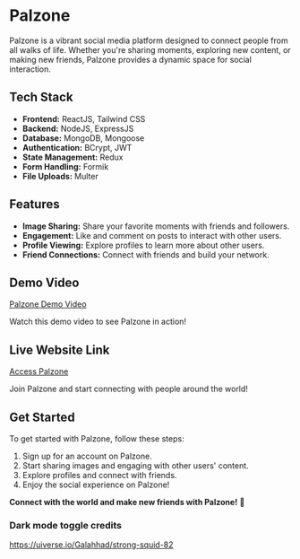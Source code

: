 # Palzone

Palzone is a vibrant social media platform designed to connect people from all walks of life. Whether you're sharing moments, exploring new content, or making new friends, Palzone provides a dynamic space for social interaction.

## Tech Stack

- **Frontend:** ReactJS, Tailwind CSS
- **Backend:** NodeJS, ExpressJS
- **Database:** MongoDB, Mongoose
- **Authentication:** BCrypt, JWT
- **State Management:** Redux
- **Form Handling:** Formik
- **File Uploads:** Multer

## Features

- **Image Sharing:** Share your favorite moments with friends and followers.
- **Engagement:** Like and comment on posts to interact with other users.
- **Profile Viewing:** Explore profiles to learn more about other users.
- **Friend Connections:** Connect with friends and build your network.

## Demo Video

[Palzone Demo Video](https://www.linkedin.com/posts/rishabhtripathi13_socialmedia-webdev-mern-activity-7194376787496165376-BmSx/?utm_source=share&utm_medium=member_desktop)

Watch this demo video to see Palzone in action!

## Live Website Link

[Access Palzone](https://palzone.vercel.app/)

Join Palzone and start connecting with people around the world!

## Get Started

To get started with Palzone, follow these steps:

1. Sign up for an account on Palzone.
2. Start sharing images and engaging with other users' content.
3. Explore profiles and connect with friends.
4. Enjoy the social experience on Palzone!

**Connect with the world and make new friends with Palzone!** 🌟

### Dark mode toggle credits 

https://uiverse.io/Galahhad/strong-squid-82
